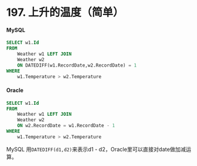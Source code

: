 # 197. 上升的温度（简单）



#### MySQL 

```sql
SELECT w1.Id
FROM
    Weather w1 LEFT JOIN
    Weather w2 
    ON DATEDIFF(w1.RecordDate,w2.RecordDate) = 1
WHERE
    w1.Temperature > w2.Temperature
```



#### Oracle

```sql
SELECT w1.Id
FROM
    Weather w1 LEFT JOIN
    Weather w2 
    ON w2.RecordDate = w1.RecordDate - 1 
WHERE
    w1.Temperature > w2.Temperature
```



MySQL 用`DATEDIFF(d1,d2)`来表示d1 - d2，Oracle里可以直接对date做加减运算。

